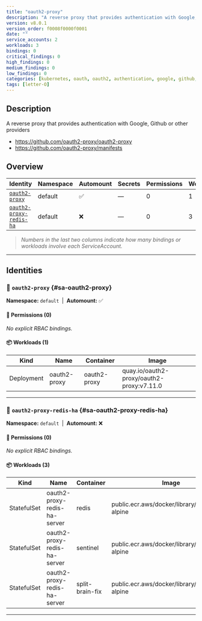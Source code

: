```yaml
---
title: "oauth2-proxy"
description: "A reverse proxy that provides authentication with Google, Github or other providers"
version: v8.0.1
version_order: f0008f0000f0001
date: ""
service_accounts: 2
workloads: 3
bindings: 0
critical_findings: 0
high_findings: 0
medium_findings: 0
low_findings: 0
categories: [kubernetes, oauth, oauth2, authentication, google, github, redis]
tags: [letter-O]
---
```


## Description

A reverse proxy that provides authentication with Google, Github or other providers

- https://github.com/oauth2-proxy/oauth2-proxy
- https://github.com/oauth2-proxy/manifests

## Overview

| Identity                                             | Namespace | Automount | Secrets | Permissions | Workloads | Risk |
| ---------------------------------------------------- | --------- | --------- | ------- | ----------- | --------- | ---- |
| [`oauth2-proxy`](#sa-oauth2-proxy)                   | default   | ✅        | —       | 0           | 1         | —    |
| [`oauth2-proxy-redis-ha`](#sa-oauth2-proxy-redis-ha) | default   | ❌        | —       | 0           | 3         | —    |

> _Numbers in the last two columns indicate how many bindings or workloads involve each ServiceAccount._

---

## Identities

### 🤖 `oauth2-proxy` {#sa-oauth2-proxy}

**Namespace:** `default`  |  **Automount:** ✅

#### 🔑 Permissions (0)

_No explicit RBAC bindings._

#### 📦 Workloads (1)

| Kind       | Name         | Container    | Image                                     |
| ---------- | ------------ | ------------ | ----------------------------------------- |
| Deployment | oauth2-proxy | oauth2-proxy | quay.io/oauth2-proxy/oauth2-proxy:v7.11.0 |

---

### 🤖 `oauth2-proxy-redis-ha` {#sa-oauth2-proxy-redis-ha}

**Namespace:** `default`  |  **Automount:** ❌

#### 🔑 Permissions (0)

_No explicit RBAC bindings._

#### 📦 Workloads (3)

| Kind        | Name                         | Container       | Image                                            |
| ----------- | ---------------------------- | --------------- | ------------------------------------------------ |
| StatefulSet | oauth2-proxy-redis-ha-server | redis           | public.ecr.aws/docker/library/redis:7.2.7-alpine |
| StatefulSet | oauth2-proxy-redis-ha-server | sentinel        | public.ecr.aws/docker/library/redis:7.2.7-alpine |
| StatefulSet | oauth2-proxy-redis-ha-server | split-brain-fix | public.ecr.aws/docker/library/redis:7.2.7-alpine |

---
